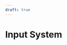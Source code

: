 ```yaml
---
draft: true
---
```


# Input System
<!--
TODO:
Write an example where the ball can be controlled with inputs: Input system

XRCameraSystem
- set camera pose
ClientInputSystem
- put webxr and DOM data into spatial input sources
AvatarInputSystem
- translate spatial input data into avatar movement data
MotionCaptureInputSystem
- detect pose and put onto AvatarPoseComponent
- pose changed actions
applyInputSourcePoseToIKTargets
- copy input source data into ik targets
- fills out ik target transform data with fk world space transform data in absense of spatial input
-->
